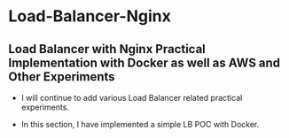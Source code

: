 # Load-Balancer-Nginx

## Load Balancer with Nginx Practical Implementation with Docker as well as AWS and Other Experiments 

- I will continue to add various Load Balancer related practical experiments. 

- In this section, I have implemented a simple LB POC with Docker. 

